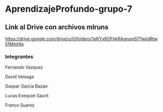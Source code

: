 # AprendizajeProfundo-grupo-7

## Link al Drive con archivos mlruns
https://drive.google.com/drive/u/0/folders/1eKYx6OFkkRAqnxmD71wiidRtw51MmHla

### Integrantes

Fernando Vazquez

David Veisaga

Gaspar Garcia Bazan

Lucas Exequiel Saurit

Franco Suarez

